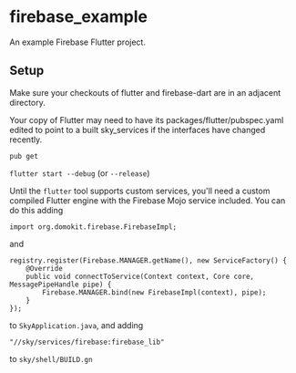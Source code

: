 # firebase_example

An example Firebase Flutter project.

## Setup

Make sure your checkouts of flutter and firebase-dart are in an adjacent directory.

Your copy of Flutter may need to have its 
packages/flutter/pubspec.yaml edited to point to a built sky_services if the interfaces
have changed recently.

```pub get```

```flutter start --debug``` (or ```--release```)

Until the ```flutter``` tool supports custom services, you'll need a
custom compiled Flutter engine with the Firebase Mojo service included.
You can do this adding

    import org.domokit.firebase.FirebaseImpl;

and

    registry.register(Firebase.MANAGER.getName(), new ServiceFactory() {
        @Override
        public void connectToService(Context context, Core core, MessagePipeHandle pipe) {
            Firebase.MANAGER.bind(new FirebaseImpl(context), pipe);
        }
    });

to ```SkyApplication.java```, and adding

    "//sky/services/firebase:firebase_lib"

to ```sky/shell/BUILD.gn```

